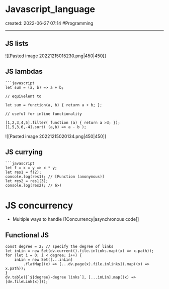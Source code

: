 # Javascript_language
created: 2022-06-27 07:14
#Programming 

---
## JS lists

![[Pasted image 20221215015230.png|450|450]]

## JS lambdas 
```ad-example
```javascript
let sum = (a, b) => a + b;

// equivelent to 

let sum = function(a, b) { return a + b; };

// useful for inline functionality

[1,2,3,4,5].filter( function (a) { return a >3; });
[1,5,3,6,-4].sort( (a,b) => a - b );
```

![[Pasted image 20221215020134.png|450|450]]

## JS currying
```ad-example
```javascript
let f = x = y => x * y;
let res1 = f(2);
console.log(res1); // [Function (anonymous)]
let res2 = res1(3);
console.log(res2); // 6>)
```


# JS concurrency 
- Multiple ways to handle [[Concurrency|asynchronous code]]


## Functional JS

```dataviewjs
const degree = 2; // specify the degree of links
let inLin = new Set(dv.current().file.inlinks.map((x) => x.path));
for (let i = 0; i < degree; i++) {
    inLin = new Set([...inLin]
        .flatMap((x) => [...dv.page(x).file.inlinks]).map((x) => x.path));
}
dv.table([`${degree}-degree links`], [...inLin].map((x) => [dv.fileLink(x)]));
```